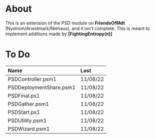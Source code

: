 # About
This is an extension of the PSD module on **FriendsOfMdt** (Nystrom/Arwidmark/Niehaus), and it isn't complete.
This is meant to implement additions made by **[FightingEntropy(π)]**

# To Do
| Name                         | Last     | 
|:-----------------------------|:---------|
| PSDController.psm1           | 11/08/22 |
| PSDDeploymentShare.psm1      | 11/08/22 | 
| PSDFinal.ps1                 | 11/08/22 |
| PSDGather.psm1               | 11/08/22 |
| PSDStart.ps1                 | 11/08/22 |
| PSDUtility.psm1              | 11/08/22 |
| PSDWizard.psm1               | 11/08/22 |
